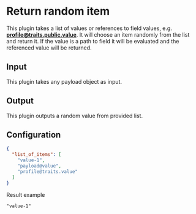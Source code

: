 # Return random item

This plugin takes a list of values or references to field values, e.g. **profile@traits.public.value**. It will
choose an item randomly from the list and return it. If the value is a path to field it will be evaluated and the 
referenced value will be returned.

## Input
This plugin takes any payload object as input.

## Output
This plugin outputs a random value from provided list.

## Configuration

```json title="Example"
{
  "list_of_items": [
    "value-1",
    "payload@value",
    "profile@traits.value"
  ]
}
```

Result example

```
"value-1"
```

